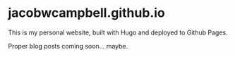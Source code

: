 # jacobwcampbell.github.io
This is my personal website, built with Hugo and deployed to Github Pages.

Proper blog posts coming soon... maybe.
